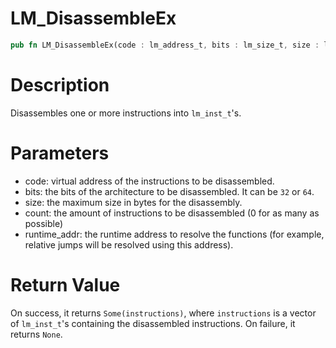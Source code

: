 # LM_DisassembleEx

```rust
pub fn LM_DisassembleEx(code : lm_address_t, bits : lm_size_t, size : lm_size_t, count : lm_size_t, runtime_addr : lm_address_t) -> Option<Vec<lm_inst_t>>
```

# Description

Disassembles one or more instructions into `lm_inst_t`'s.

# Parameters

- code: virtual address of the instructions to be disassembled.
- bits: the bits of the architecture to be disassembled. It can be `32` or `64`.
- size: the maximum size in bytes for the disassembly.
- count: the amount of instructions to be disassembled (0 for as many as possible)
- runtime_addr: the runtime address to resolve the functions (for example, relative jumps will be resolved using this address).

# Return Value

On success, it returns `Some(instructions)`, where `instructions` is a vector of `lm_inst_t`'s containing the disassembled instructions. On failure, it returns `None`.

